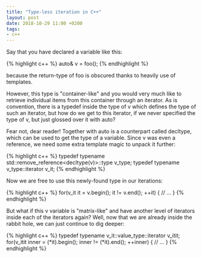 ```yaml
---
title: "Type-less iteration in C++"
layout: post
date: 2018-10-29 11:00 +0200
tags:
- c++
---
```


Say that you have declared a variable like this:

{% highlight c++ %}
auto& v = foo();
{% endhighlight %}

because the return-type of foo is obscured thanks to heavily use of
templates.

However, this type is "container-like" and you would very much like to
retrieve individual items from this container through an iterator. As
is convention, there is a typedef inside the type of v which defines
the type of such an iterator, but how do we get to this iterator, if
we never specified the type of v, but just glossed over it with auto?

Fear not, dear reader! Together with auto is a counterpart called
decltype, which can be used to get the type of a variable. Since v was
even a reference, we need some extra template magic to unpack it
further:

{% highlight c++ %}
typedef typename std::remove_reference<decltype(v)>::type v_type;
typedef typename v_type::iterator v_it;
{% endhighlight %}

Now we are free to use this newly-found type in our iterations:

{% highlight c++ %}
for(v_it it = v.begin(); it != v.end(); ++it) {
   // ...
}
{% endhighlight %}

But what if this v variable is "matrix-like" and have another level of
iterators inside each of the iterators again? Well, now that we are
already inside the rabbit hole, we can just continue to dig deeper:

{% highlight c++ %}
typedef typename v_it::value_type::iterator v_itit;
for(v_itit inner = (*it).begin(); inner != (*it).end(); ++inner) {
   // ...
}
{% endhighlight %}
